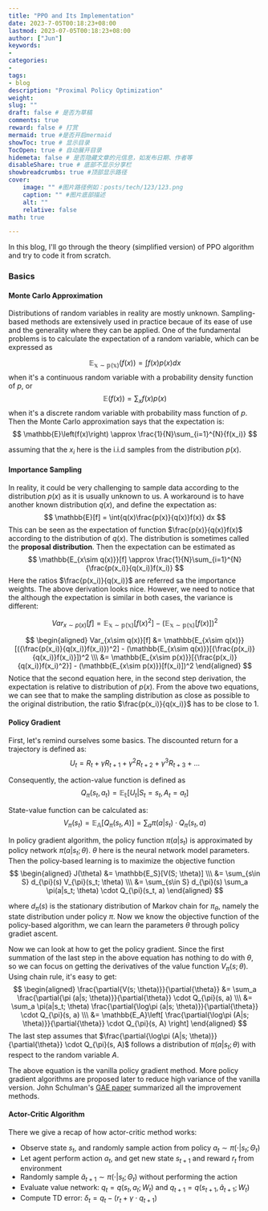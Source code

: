 ```yaml
---
title: "PPO and Its Implementation"
date: 2023-7-05T00:18:23+08:00
lastmod: 2023-07-05T00:18:23+08:00
author: ["Jun"]
keywords: 
- 
categories: 
- 
tags: 
- blog
description: "Proximal Policy Optimization"
weight:
slug: ""
draft: false # 是否为草稿
comments: true
reward: false # 打赏
mermaid: true #是否开启mermaid
showToc: true # 显示目录
TocOpen: true # 自动展开目录
hidemeta: false # 是否隐藏文章的元信息，如发布日期、作者等
disableShare: true # 底部不显示分享栏
showbreadcrumbs: true #顶部显示路径
cover:
    image: "" #图片路径例如：posts/tech/123/123.png
    caption: "" #图片底部描述
    alt: ""
    relative: false
math: true

---
```

In this blog, I'll go through the theory (simplified version) of PPO algorithm and try to code it from scratch.
### Basics

#### Monte Carlo Approximation
Distributions of random variables in reality are mostly unknown. Sampling-based methods are extensively used in practice becaue of its ease of use and the generality where they can be applied. One of the fundamental problems is to calculate the expectation of a random variable, which can be expressed as 

$$
\mathbb{E_{x\sim p(x)}}\left(f(x)\right) = \int{f(x)p(x)} dx
$$
when it's a continuous random variable with a probability density function of $p$, or 
$$
\mathbb{E}\left(f(x)\right) = \sum_x{f(x)p(x)}
$$
when it's a discrete random variable with probability mass function of $p$.
Then the Monte Carlo approximation says that the expectation is:
$$
\mathbb{E}\left(f(x)\right) \approx \frac{1}{N}\sum_{i=1}^{N}{f(x_i)}
$$

assuming that the $x_i$ here is the i.i.d samples from the distribution $p(x)$.

#### Importance Sampling
In reality, it could be very challenging to sample data according to the distribution $p(x)$ as it is usually unknown to us. A workaround is to have another known distribution $q(x)$, and define the expectation as:
$$
\mathbb{E}[f] = \int{q(x)\frac{p(x)}{q(x)}f(x)} dx
$$
This can be seen as the expectation of function $\frac{p(x)}{q(x)}f(x)$ according to the distribution of $q(x)$. The distribution is sometimes called the **proposal distribution**. Then the expectation can be estimated as
$$
\mathbb{E_{x\sim q(x)}}[f] \approx \frac{1}{N}\sum_{i=1}^{N}{\frac{p(x_i)}{q(x_i)}f(x_i)}
$$
Here the ratios $\frac{p(x_i)}{q(x_i)}$ are referred sa the importance weights.
The above derivation looks nice. However, we need to notice that the although the expectation is similar in both cases, the variance is different:

$$
Var_{x\sim p(x)}[f] = \mathbb{E_{x\sim p(x)}}[f(x)^2] - ({\mathbb{E_{x\sim p(x)}}[f(x)]})^2
$$

$$
\begin{aligned}
Var_{x\sim q(x)}[f] &= \mathbb{E_{x\sim q(x)}}[({\frac{p(x_i)}{q(x_i)}f(x_i)})^2] - (\mathbb{E_{x\sim q(x)}}[{\frac{p(x_i)}{q(x_i)}f(x_i)}])^2 \\\
&= \mathbb{E_{x\sim p(x)}}[{\frac{p(x_i)}{q(x_i)}f(x_i)^2}] - (\mathbb{E_{x\sim p(x)}}[f(x_i)])^2
\end{aligned}
$$
Notice that the second equation here, in the second step derivation, the expectation is relative to distribution of $p(x)$. From the above two equations, we can see that to make the sampling distribution as close as possible to the original distribution, the ratio $\frac{p(x_i)}{q(x_i)}$ has to be close to 1.

#### Policy Gradient
First, let's remind ourselves some basics. The discounted return for a trajectory is defined as:
$$
U_t = R_t + \gamma R_{t+1} + \gamma^2 R_{t+2} + \gamma^3 R_{t+3} + ...
$$

Consequently, the action-value function is defined as
$$
Q_{\pi}(s_t, a_t) = \mathbb{E_t}[U_t|S_t=s_t, A_t=a_t]
$$

State-value function can be calculated as:
$$
V_{\pi}(s_t) = \mathbb{E_A}[Q_{\pi}(s_t, A)] = \sum_a \pi(a|s_t) \cdot Q_{\pi}(s_t, a)
$$

In policy gradient algorithm, the policy function $\pi(a|s_t)$ is approximated by policy network $\pi(a|s_t; \theta)$. $\theta$ here is the neural network model parameters. Then the policy-based learning is to maximize the objective function 
$$
\begin{aligned}
J(\theta) &= \mathbb{E_S}[V(S; \theta)] \\\
&=  \sum_{s\in S} d_{\pi}(s) V_{\pi}(s_t; \theta) \\\
&= \sum_{s\in S} d_{\pi}(s) \sum_a \pi(a|s_t; \theta) \cdot Q_{\pi}(s_t, a)
\end{aligned}
$$

where $d_{\pi}(s)$ is the stationary distribution of Markov chain for $\pi_{\theta}$, namely the state distribution under policy $\pi$.
Now we know the objective function of the policy-based algorithm, we can learn the parameters $\theta$ through policy gradiet ascent. 

Now we can look at how to get the policy gradient. Since the first summation of the last step in the above equation has nothing to do with $\theta$, so we can focus on getting the derivatives of the value function $V_{\pi}(s; \theta)$. Using chain rule, it's easy to get:
$$
\begin{aligned}
\frac{\partial{V(s; \theta)}}{\partial{\theta}} &= \sum_a \frac{\partial{\pi (a|s; \theta)}}{\partial{\theta}} \cdot Q_{\pi}(s, a) \\\
&= \sum_a \pi(a|s_t; \theta) \frac{\partial{\log\pi (a|s; \theta)}}{\partial{\theta}} \cdot Q_{\pi}(s, a) \\\
&= \mathbb{E_A}\left[  \frac{\partial{\log\pi (A|s; \theta)}}{\partial{\theta}} \cdot Q_{\pi}(s, A) \right]
\end{aligned}
$$
The last step assumes that $\frac{\partial{\log\pi (A|s; \theta)}}{\partial{\theta}} \cdot Q_{\pi}(s, A)$ follows a distribution of $\pi(a|s_t; \theta)$ with respect to the random variable $A$.

The above equation is the vanilla policy gradient method. More policy gradient algorithms are proposed later to reduce high variance of the vanilla version. John Schulman's [GAE paper](https://arxiv.org/pdf/1506.02438.pdf) summarized all the improvement methods. 

#### Actor-Critic Algorithm
There we give a recap of how actor-critic method works:
- Observe state $s_t$, and randomly sample action from policy  $a_t \sim \pi(\cdot | s_t; \Theta_t)$
- Let agent perform action $a_t$, and get new state $s_{t+1}$ and reward $r_t$ from environment
- Randomly sample $\tilde{a}_{t+1} \sim \pi(\cdot | s_t; \Theta_t)$ without performing the action
- Evaluate value network: $q_t = q(s_t, a_t; W_t)$ and $q_{t+1} = q(s_{t+1}, \tilde{a}_{t+1}; W_t)$
- Compute TD error: $\delta_t = q_t - (r_t + \gamma \cdot q_{t+1})$
